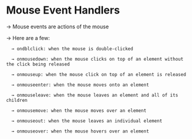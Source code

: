 # Mouse Event Handlers

→ Mouse events are actions of the mouse

→ Here are a few: 

      → ondblclick: when the mouse is double-clicked

      → onmousedown: when the mouse clicks on top of an element without the click being released

      → onmouseup: when the mouse click on top of an element is released

      → onmouseenter: when the mouse moves onto an element

      → onmouseleave: when the mouse leaves an element and all of its children

      → onmousemove: when the mouse moves over an element

      → onmouseout: when the mouse leaves an individual element 
      
      → onmouseover: when the mouse hovers over an element